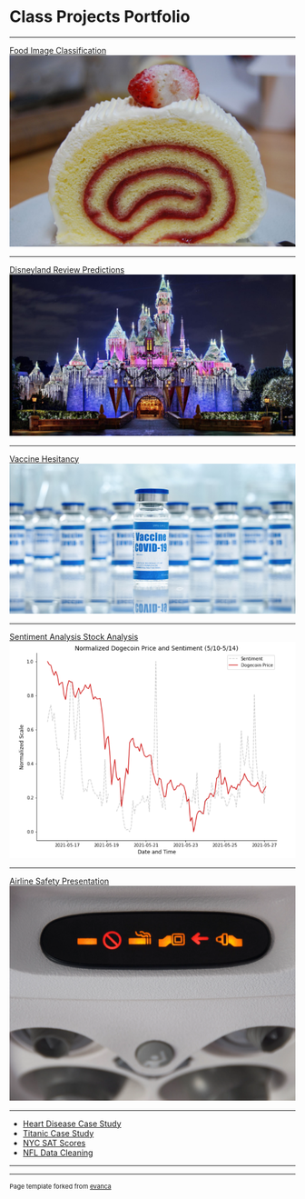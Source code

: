 # Class Projects Portfolio

---

<a href="https://canopenerinacan.github.io/Food_classification">Food Image Classification</a>
[<img src="images/cake roll.jpg?raw=true"/>](https://canopenerinacan.github.io/Food_classification)

---

[Disneyland Review Predictions](https://canopenerinacan.github.io/disneyland_reviews)
[<img src="images/disneyland.jpg?raw=true"/>](https://canopenerinacan.github.io/disneyland_reviews)

---

[Vaccine Hesitancy](https://canopenerinacan.github.io/vaccine_hesitancy)
[<img src="images/vaccine.jpg?raw=true"/>](https://canopenerinacan.github.io/vaccine_hesitancy)

---

[Sentiment Analysis Stock Analysis](https://github.com/CanOpenerInACan/DSC_Projects/tree/main/Sentiment%20Analysis)
[<img src="images/doge sentiment.png?raw=true"/>](https://github.com/CanOpenerInACan/DSC_Projects/tree/main/Sentiment%20Analysis)

---

[Airline Safety Presentation](https://canopenerinacan.github.io/airline_safety)
[<img src="images/seatbelt.png?raw=true"/>](https://canopenerinacan.github.io/airline_safety)

---

- [Heart Disease Case Study](https://github.com/CanOpenerInACan/DSC_Projects/tree/main/Heart%20Disease%20Case%20Study)
- [Titanic Case Study](https://github.com/CanOpenerInACan/DSC_Projects/tree/main/Titanic%20Case%20Study)
- [NYC SAT Scores](https://github.com/CanOpenerInACan/DSC_Projects/tree/main/NYC%20SAT%20Scores)
- [NFL Data Cleaning](https://github.com/CanOpenerInACan/DSC_Projects/tree/main/NFL%20Data%20Cleaning)

---




---
<p style="font-size:11px">Page template forked from <a href="https://github.com/evanca/quick-portfolio">evanca</a></p>
<!-- Remove above link if you don't want to attibute -->
